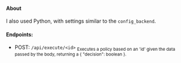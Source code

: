 #### About
I also used Python, with settings similar to the `config_backend`.

#### Endpoints:

- POST: `/api/execute/<id>` <sub>Executes a policy based on an 'id' given the data passed by the body, returning a { "decision": boolean }.</sub>

